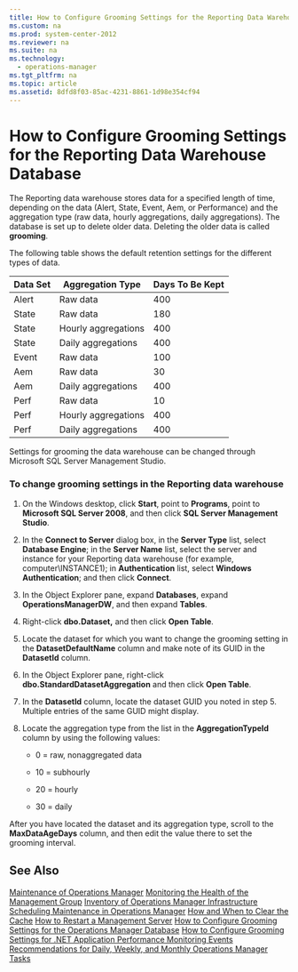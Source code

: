 ```yaml
---
title: How to Configure Grooming Settings for the Reporting Data Warehouse Database
ms.custom: na
ms.prod: system-center-2012
ms.reviewer: na
ms.suite: na
ms.technology: 
  - operations-manager
ms.tgt_pltfrm: na
ms.topic: article
ms.assetid: 8dfd8f03-85ac-4231-8861-1d98e354cf94
---
```

# How to Configure Grooming Settings for the Reporting Data Warehouse Database
The Reporting data warehouse stores data for a specified length of time, depending on the data \(Alert, State, Event, Aem, or Performance\) and the aggregation type \(raw data, hourly aggregations, daily aggregations\).  The database is set up to delete older data. Deleting the older data is called **grooming**.

The following table shows the default retention settings for the different types of data.

|Data Set|Aggregation Type|Days To Be Kept|
|------------|--------------------|-------------------|
|Alert|Raw data|400|
|State|Raw data|180|
|State|Hourly aggregations|400|
|State|Daily aggregations|400|
|Event|Raw data|100|
|Aem|Raw data|30|
|Aem|Daily aggregations|400|
|Perf|Raw data|10|
|Perf|Hourly aggregations|400|
|Perf|Daily aggregations|400|

Settings for grooming the data warehouse can be changed through Microsoft SQL Server Management Studio.

### To change grooming settings in the Reporting data warehouse

1.  On the Windows desktop, click **Start**, point to **Programs**, point to **Microsoft SQL Server 2008**, and then click **SQL Server Management Studio**.

2.  In the **Connect to Server** dialog box, in the **Server Type** list, select **Database Engine**; in the **Server Name** list, select the server and instance for your Reporting data warehouse \(for example, computer\\INSTANCE1\); in **Authentication** list, select **Windows Authentication**; and then click **Connect**.

3.  In the Object Explorer pane, expand **Databases**, expand **OperationsManagerDW**, and then expand **Tables**.

4.  Right\-click **dbo.Dataset,** and then click **Open Table**.

5.  Locate the dataset for which you want to change the grooming setting in the **DatasetDefaultName** column and make note of its GUID in the **DatasetId** column.

6.  In the Object Explorer pane, right\-click **dbo.StandardDatasetAggregation** and then click **Open Table**.

7.  In the **DatasetId** column, locate the dataset GUID you noted in step 5. Multiple entries of the same GUID might display.

8.  Locate the aggregation type from the list in the **AggregationTypeId** column by using the following values:

    -   0 \= raw, nonaggregated data

    -   10 \= subhourly

    -   20 \= hourly

    -   30 \= daily

After you have located the dataset and its aggregation type, scroll to the **MaxDataAgeDays** column, and then edit the value there to set the grooming interval.

## See Also
[Maintenance of Operations Manager](../Topic/Maintenance-of-Operations-Manager.md)
[Monitoring the Health of the Management Group](../Topic/Monitoring-the-Health-of-the-Management-Group.md)
[Inventory of Operations Manager Infrastructure](../Topic/Inventory-of-Operations-Manager-Infrastructure.md)
[Scheduling Maintenance in Operations Manager](../Topic/Scheduling-Maintenance-in-Operations-Manager.md)
[How and When to Clear the Cache](../Topic/How-and-When-to-Clear-the-Cache.md)
[How to Restart a Management Server](../Topic/How-to-Restart-a-Management-Server.md)
[How to Configure Grooming Settings for the Operations Manager Database](../Topic/How-to-Configure-Grooming-Settings-for-the-Operations-Manager-Database.md)
[How to Configure Grooming Settings for .NET Application Performance Monitoring Events](http://go.microsoft.com/fwlink/?LinkId=255375)
[Recommendations for Daily, Weekly, and Monthly Operations Manager Tasks](../Topic/Recommendations-for-Daily,-Weekly,-and-Monthly-Operations-Manager-Tasks.md)

